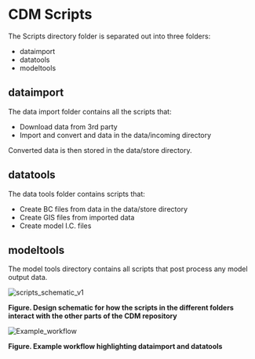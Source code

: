 # CDM Scripts

The Scripts directory folder is separated out into three folders:

* dataimport
* datatools
* modeltools

## dataimport

The data import folder contains all the scripts that:
  * Download data from 3rd party
  * Import and convert and data in the data/incoming directory

Converted data is then stored in the data/store directory.

## datatools

The data tools folder contains scripts that:
  * Create BC files from data in the data/store directory
  * Create GIS files from imported data
  * Create model I.C. files

## modeltools

The model tools directory contains all scripts that post process any model output data.


![scripts_schematic_v1](https://user-images.githubusercontent.com/19967037/126591194-e87579a5-c026-4a04-90b1-f41a513e83f9.png)

**Figure. Design schematic for how the scripts in the different folders interact with the other parts of the CDM repository**

![Example_workflow](https://user-images.githubusercontent.com/19967037/126721518-98eb56c4-1efc-467b-8472-473120064439.png)

**Figure. Example workflow highlighting dataimport and datatools**


